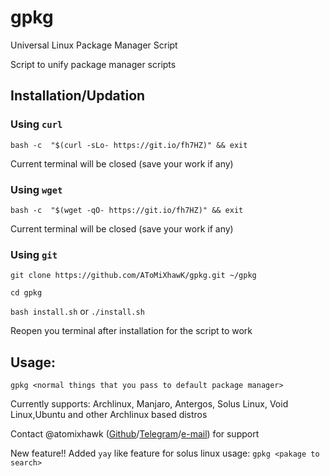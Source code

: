 # gpkg
Universal Linux Package Manager Script

Script to unify package manager scripts

## Installation/Updation

### Using `curl`

`bash -c  "$(curl -sLo- https://git.io/fh7HZ)" && exit`

Current terminal will be closed (save your work if any)

### Using `wget`

`bash -c  "$(wget -qO- https://git.io/fh7HZ)" && exit`

Current terminal will be closed (save your work if any)

### Using `git`

`git clone https://github.com/AToMiXhawK/gpkg.git ~/gpkg`

`cd gpkg`

`bash install.sh` or `./install.sh`

Reopen you terminal after installation for the script to work

## Usage: 

`gpkg <normal things that you pass to default package manager>`

Currently supports: Archlinux, Manjaro, Antergos, Solus Linux, Void Linux,Ubuntu and other Archlinux based distros

Contact @atomixhawk (<a href=https://github.com/AToMiXhawK>Github</a>/<a href=https://t.me/atomixhawk>Telegram</a>/<a href=mailto:atomixhawk@gmail.com>e-mail</a>) for support

New feature!! Added `yay` like feature for solus linux
usage: `gpkg <pakage to search>`
